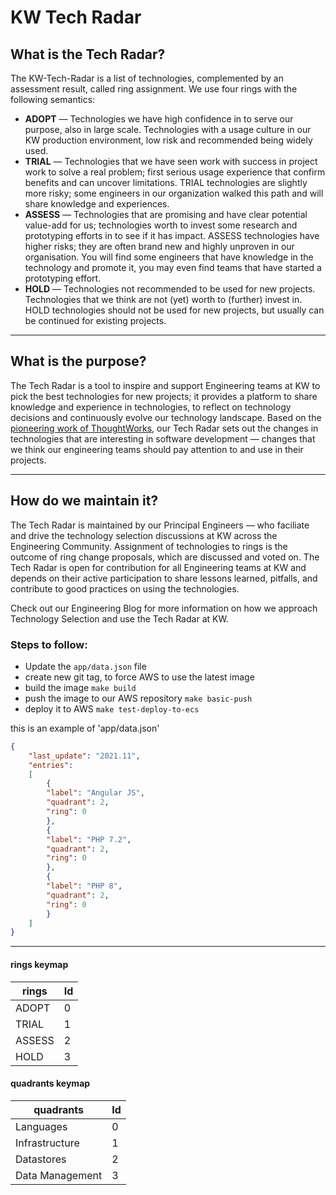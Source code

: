 # KW Tech Radar

## What is the Tech Radar?
The KW-Tech-Radar is a list of technologies, complemented by an assessment result, called ring assignment. We use four rings with the following semantics:
* **ADOPT** — Technologies we have high confidence in to serve our purpose, also in large scale. Technologies with a usage culture in our KW production environment, low risk and recommended being widely used.
* **TRIAL** — Technologies that we have seen work with success in project work to solve a real problem; first serious usage experience that confirm benefits and can uncover limitations. TRIAL technologies are slightly more risky; some engineers in our organization walked this path and will share knowledge and experiences.
* **ASSESS** — Technologies that are promising and have clear potential value-add for us; technologies worth to invest some research and prototyping efforts in to see if it has impact. ASSESS technologies have higher risks; they are often brand new and highly unproven in our organisation. You will find some engineers that have knowledge in the technology and promote it, you may even find teams that have started a prototyping effort.
* **HOLD** — Technologies not recommended to be used for new projects. Technologies that we think are not (yet) worth to (further) invest in. HOLD technologies should not be used for new projects, but usually can be continued for existing projects.

---

## What is the purpose?
The Tech Radar is a tool to inspire and support Engineering teams at KW to pick the best technologies for new projects; it provides a platform to share knowledge and experience in technologies, to reflect on technology decisions and continuously evolve our technology landscape. Based on the [pioneering work of ThoughtWorks](https://www.thoughtworks.com/radar), our Tech Radar sets out the changes in technologies that are interesting in software development — changes that we think our engineering teams should pay attention to and use in their projects.

---

## How do we maintain it?
The Tech Radar is maintained by our Principal Engineers — who faciliate and drive the technology selection discussions at KW across the Engineering Community. Assignment of technologies to rings is the outcome of ring change proposals, which are discussed and voted on. The Tech Radar is open for contribution for all Engineering teams at KW and depends on their active participation to share lessons learned, pitfalls, and contribute to good practices on using the technologies.

Check out our Engineering Blog for more information on how we approach Technology Selection and use the Tech Radar at KW. 

### Steps to follow:
* Update the `app/data.json` file
* create new git tag, to force AWS to use the latest image 
* build the image `make build` 
* push the image to our AWS repository `make basic-push`
* deploy it to AWS `make test-deploy-to-ecs`

this is an example of 'app/data.json'
``` json
{
    "last_update": "2021.11",
    "entries":
    [
        {
        "label": "Angular JS",
        "quadrant": 2,
        "ring": 0
        },
        {
        "label": "PHP 7.2",
        "quadrant": 2,
        "ring": 0
        },
        {
        "label": "PHP 8",
        "quadrant": 2,
        "ring": 0
        }
    ]
}
```

---
#### rings keymap

| rings | Id |
| --- | --- |
| ADOPT | 0 |
| TRIAL | 1 |
| ASSESS | 2 |
| HOLD | 3 |

#### quadrants keymap

| quadrants | Id |
| --- | --- |
| Languages | 0 |
| Infrastructure | 1 |
| Datastores | 2 |
| Data Management | 3 |

